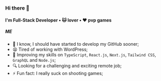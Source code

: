 ### Hi there 👋

#### I'm Full-Stack Developer • 🐱 lover • ❤️ pvp games

##### ME

- 🌙 I know, I should have started to develop my GitHub sooner;
- 😫 Tired of working with WordPress;
- 🚀 Improving my skills on `TypeScript`, `React.js`, `Next.js`, `Tailwind CSS`, `GraphQL` and `Node.js`;
- 🔍 Looking for a challenging and exciting remote job;
- ⚡️ Fun fact: I really suck on shooting games;

